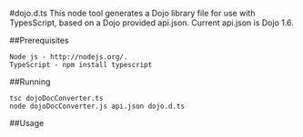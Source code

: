 #dojo.d.ts
    This node tool generates a Dojo library file for use with TypesScript, based on a Dojo provided api.json. Current api.json is Dojo 1.6. 

##Prerequisites
```
Node js - http://nodejs.org/. 
TypeScript - npm install typescript 
```

##Running
``` 
tsc dojoDocConverter.ts
node dojoDocConverter.js api.json dojo.d.ts
```

##Usage
```/// <reference path='dojo.d.ts' />
```